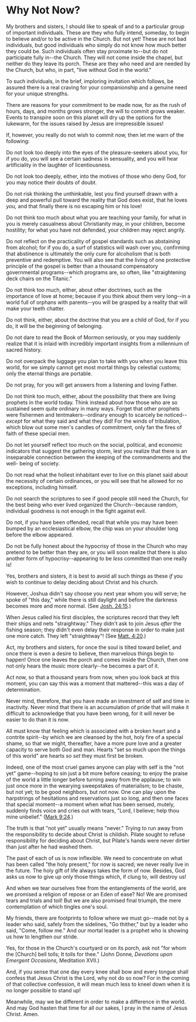 # Why Not Now?

My brothers and sisters, I should like to speak of and to a particular group
of important individuals. These are they who fully intend, someday, to begin
to believe and/or to be active in the Church. But not yet! These are not bad
individuals, but good individuals who simply do not know how much better they
could be. Such individuals often stay proximate to--but do not participate
fully in--the Church. They will not come inside the chapel, but neither do
they leave its porch. These are they who need and are needed by the Church,
but who, in part, "live without God in the world."

To such individuals, in the brief, imploring invitation which follows, be
assured there is a real craving for your companionship and a genuine need for
your unique strengths.

There are reasons for your commitment to be made now, for as the rush of
hours, days, and months grows stronger, the will to commit grows weaker.
Events to transpire soon on this planet will dry up the options for the
lukewarm, for the issues raised by Jesus are irrepressible issues!

If, however, you really do not wish to commit _now,_ then let me warn of the
following:

Do not look too deeply into the eyes of the pleasure-seekers about you, for if
you do, you will see a certain sadness in sensuality, and you will hear
artificiality in the laughter of licentiousness.

Do not look too deeply, either, into the motives of those who deny God, for
you may notice their doubts of doubt.

Do not risk thinking the unthinkable, lest you find yourself drawn with a deep
and powerful pull toward the reality that God does exist, that he loves _you,_
and that finally there is no escaping him or his love!

Do not think too much about what you are teaching your family, for what in you
is merely casualness about Christianity may, in your children, become
hostility; for what you have not defended, your children may reject angrily.

Do not reflect on the practicality of gospel standards such as abstaining from
alcohol; for if you do, a surf of statistics will wash over you, confirming
that abstinence is ultimately the only cure for alcoholism that is both
preventive and redemptive. You will also see that the living of one protective
principle of the gospel is better than a thousand compensatory governmental
programs--which programs are, so often, like "straightening deck chairs on the
Titanic."

Do not think too much, either, about other doctrines, such as the importance
of love at home; because if you think about them very long--in a world full of
orphans with parents--you will be grasped by a reality that will make your
teeth chatter.

Do not think, either, about the doctrine that you are a child of God, for if
you do, it will be the beginning of belonging.

Do not dare to read the Book of Mormon seriously, or you may suddenly realize
that it is inlaid with incredibly important insights from a millennium of
sacred history.

Do not overpack the luggage you plan to take with you when you leave this
world, for we simply cannot get most mortal things by celestial customs; only
the eternal things are portable.

Do not pray, for you will get answers from a listening and loving Father.

Do not think too much, either, about the possibility that there are living
prophets in the world today. Think instead about how those who are so
sustained seem quite ordinary in many ways. Forget that other prophets were
fishermen and tentmakers--ordinary enough to scarcely be noticed--_except_ for
what they said and what they did! For the winds of tribulation, which blow out
some men's candles of commitment, only fan the fires of faith of these special
men.

Do not let yourself reflect too much on the social, political, and economic
indicators that suggest the gathering storm, lest you realize that there is an
inseparable connection between the keeping of the commandments and the well-
being of society.

Do not read what the holiest inhabitant ever to live on this planet said about
the necessity of certain ordinances, or you will see that he allowed for no
exceptions, including himself.

Do not search the scriptures to see if good people still need the Church, for
the best being who ever lived organized the Church--because random, individual
goodness is not enough in the fight against evil.

Do not, if you have been offended, recall that while you may have been bumped
by an ecclesiastical elbow, the chip was on your shoulder long before the
elbow appeared.

Do not be fully honest about the hypocrisy of those in the Church who may
pretend to be better than they are, or you will soon realize that there is
also another form of hypocrisy--appearing to be _less_ committed than one
really is!

Yes, brothers and sisters, it is best to avoid all such things as these _if_
you wish to continue to delay deciding about Christ and his church.

However, Joshua didn't say choose you next year whom you will serve; he spoke
of "this day," while there is still daylight and before the darkness becomes
more and more normal. (See [Josh.
24:15](https://www.lds.org/scriptures/ot/josh/24.15?lang=eng#14).)

When Jesus called his first disciples, the scriptures record that they left
their ships and nets "straightway." They didn't ask to join Jesus _after_ the
fishing season; they didn't even delay their response in order to make just
one more catch. They left "straightway"! (See [Matt.
4:20](https://www.lds.org/scriptures/nt/matt/4.20?lang=eng#19).)

Act, my brothers and sisters, for once the soul is tilted toward belief, and
once there is even a desire to believe, then marvelous things begin to happen!
Once one leaves the porch and comes inside the Church, then one not only hears
the music more clearly--he becomes a part of it.

Act now, so that a thousand years from now, when you look back at this moment,
you can say this was a moment that mattered--this was a day of determination.

Never mind, therefore, that you have made an investment of self and time in
inactivity. Never mind that there is an accumulation of pride that will make
it difficult to acknowledge that you have been wrong, for it will never be
easier to do than it is now.

All must know that feeling which is associated with a broken heart and a
contrite spirit--by which we are cleansed by the hot, holy fire of a special
shame, so that we might, thereafter, have a more pure love and a greater
capacity to serve both God and man. Hearts "set so much upon the things of
this world" are hearts _so set_ they must first be broken.

Indeed, one of the most cruel games anyone can play with self is the "not yet"
game--hoping to sin just a bit more before ceasing; to enjoy the praise of the
world a little longer before turning away from the applause; to win just once
more in the wearying sweepstakes of materialism; to be chaste, but not yet; to
be good neighbors, but not now. One can play upon the harpstrings of
hesitations and reservations just so long, and then one faces that special
moment--a moment when what has been sensed, mutely, suddenly finds voice and
cries out with tears, "Lord, I believe; help thou mine unbelief." ([Mark
9:24](https://www.lds.org/scriptures/nt/mark/9.24?lang=eng#23).)

The truth is that "not yet" usually means "never." Trying to run away from the
responsibility to decide about Christ is childish. Pilate sought to refuse
responsibility for deciding about Christ, but Pilate's hands were never
dirtier than just after he had washed them.

The past of each of us is now inflexible. We need to concentrate on what has
been called "the holy present," for now is sacred; we never really live in the
future. The holy gift of life always takes the form of now. Besides, God asks
us now to give up only those things which, if clung to, will destroy us!

And when we tear ourselves free from the entanglements of the world, are we
promised a religion of repose or an Eden of ease? No! We are promised tears
and trials and toil! But we are also promised final triumph, the mere
contemplation of which tingles one's soul.

My friends, there are footprints to follow where we must go--made not by a
leader who said, safely from the sidelines, "Go thither," but by a leader who
said, "Come, follow me." And our mortal leader is a prophet who is showing us
how to lengthen our stride.

Yes, for those in the Church's courtyard or on its porch, ask not "for whom
the [Church] bell tolls; It tolls for thee." (John Donne, _Devotions upon
Emergent Occasions,_ Meditation XVII.)

And, if you sense that one day every knee shall bow and every tongue shall
confess that Jesus Christ is the Lord, why not do so now? For in the coming of
that collective confession, it will mean much less to kneel down when it is no
longer possible to stand up!

Meanwhile, may we be different in order to make a difference in the world. And
may God hasten that time for all our sakes, I pray in the name of Jesus
Christ. Amen.

